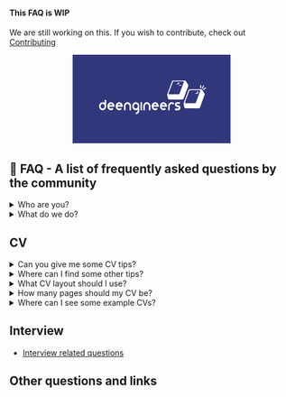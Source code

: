 #### This FAQ is WIP

We are still working on this. If you wish to contribute, check out [Contributing](./CONTRIBUTING.md)

<p align="center">
  <img width="280" src="./images/keycap-logo-blue.png">
  <!-- <img width="180" src="./images/keycap-logo-notitle-sisters.png"> -->
</p>


## :small_blue_diamond: FAQ - A list of frequently asked questions by the community


<details>
<summary>Who are you?</summary>
<br>

Answer: We are ...
</details>

<details>
<summary>What do we do?</summary>
<br>

Answer: We are ...
</details>

## CV

<details>
<summary>Can you give me some CV tips?</summary>

### **How to write projects on your CV:**

- **Summary** (summarise in a line or two what was achieved)
- **Impact** (Was the result scalable? highly available? etc)
- **Technologies** (Mention specific cloud or other technologies used)

This creates a coherent, concise, and dense paragraph for each project. Keep it to no more than 4 lines.

**Example:**

> 3-Tier Python App Hosted on Azure App Service Deployed w/ Azure DevOps Pipelines
<br>


--- 

### **How to write points for your work experience section:**

- **Specific** - Mention a very particular situation/case/ticket/project you worked on: "Configured Multi-Factor Authentication for 10,000+ employees"
- **Impact** (The result/outcome. This can be combined inside the specific point) 
- **Past tense** (All experience points should be written as (if) you have DONE them. Change "Creating, Producing..." -> "Created, Produced..."
- **Verbs** at the beginning of each point (see above^)
- **Technologies** (i.e. Buzzwords - this one is for the recruiters. Recruiters search for profiles (CVs/Linkedins) by key terms from their clients. Terraform, AWS, etc. Name particular technologies throughout your experience points: "Designed an Azure DevOps Board for team-wide task management, replacing shift report")

Some examples:
> Assisted Multi-factor Authentication implementation company-wide (piloting, user rollout and troubleshooting common MFA issues).
> Automated the remediation of FRS service for DCs (post-script PowerShell onAzure Site Recovery - Failover Recovery Plans).
> Successfully introduced ARM template validation in CI/CD pipelines (before) deployment to Azure.

---

### **How to write profiles:**

- State your role and company: *"Azure Engineer for DPD Global."*
- State your top 3 technical skills: (with key technology buzzwords): *"Skilled in Azure administration, ARM and Azure DevOps."*
- State 3 technologies you want to build skills in: *"Interested in building skills in Kubernetes, Terraform and Ansible"*

**Example:**

>"Azure Engineer for DPD Global. Skilled in Azure administration, ARM and Azure DevOps. Interested in building skills in Kubernetes, Terraform and Ansible."

That is all you need. Recruiters and hiring managers are lazy and must go through a bunch of CVs. Get straight to the point and mention everything without a wasted word or letter. No one needs a heartbreaking story. Also, you will save space for points in later stages of your CV.

Rule of 3 is a great writing technique you may remember from English classes. Only include buzzwords from jobs you're looking to apply to. 

So, for example, if a person want to go into an Azure Engineer role, then they should highlight skills that they're good at that fit that role. Additionally, recruiters search for CVs and profiles based on keywords. In the final section of a CV, mentioned at least 3 technologies for the job roles that are being looked at. If, for exmaple, the role mentioned Terraform, then that should also be mentioned in the interest in build skills in section on the CV.

### AVOID:
**Cliches** - >"I am a hardworking, passionate individual..." 

This does not add much if it is not backed up by evidence.

**Waffle** 
> "A calm and pragmatic negotiator capable of adapting to last minute change..." 

Avoid big words and keep the reading level low and it makes for an easier read for a busy recruiter!

**Too general**
>"...including creating background operational processes which are critical to the success of large-scale high-profile events." 

Where's the example? Point is you wouldn't have space for an example. The example is required, otherwise it's useless. Plus you can explain these things in an interview / work experience section.

</details>
<details>
<summary>Where can I find some other tips?</summary>
Check out this reddit thread - https://webcache.googleusercontent.com/search?q=cache:vUt_3xmP9AAJ:https://www.reddit.com/r/cscareerquestions/wiki/faq_resumes/&cd=2&hl=en&ct=clnk&gl=uk
</details>
<details>
<summary>What CV layout should I use?</summary>
Deenengineers recommends using a CV building website such as https://flowcv.com/ for a clean, simple and easy to read layout.
</details>
<details>
<summary>How many pages should my CV be?</summary>
Ideally **one** but no longer than **two**.
</details>
<details>
<summary>Where can I see some example CVs?</summary>
Check out this reddit thread - https://www.reddit.com/r/cscareerquestions/comments/e8narz/official_excellent_and_exemplary_resume_sharing/
</details>

## Interview 

- [Interview related questions](./interview/README.md)





## Other questions and links

